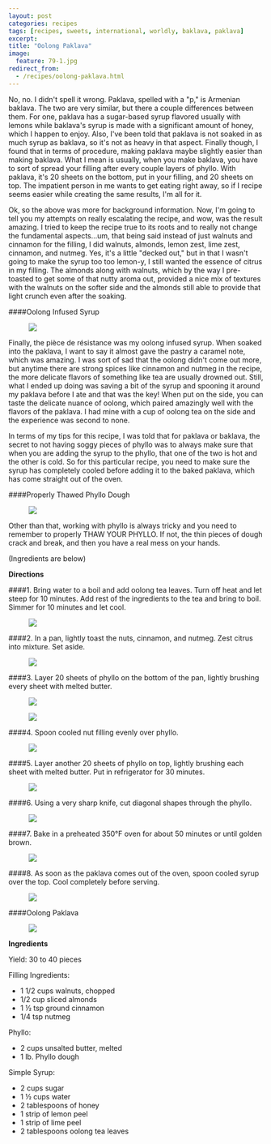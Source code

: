```yaml
---
layout: post
categories: recipes
tags: [recipes, sweets, international, worldly, baklava, paklava]
excerpt: 
title: "Oolong Paklava"
image:
  feature: 79-1.jpg
redirect_from: 
  - /recipes/oolong-paklava.html
---
```


No, no.  I didn't spell it wrong.  Paklava, spelled with a "p," is Armenian baklava.  The two are very similar, but there a couple differences between them.  For one, paklava has a sugar-based syrup flavored usually with lemons while baklava's syrup is made with a significant amount of honey, which I happen to enjoy.  Also, I've been told that paklava is not soaked in as much syrup as baklava, so it's not as heavy in that aspect.  Finally though, I found that in terms of procedure, making paklava maybe slightly easier than making baklava.  What I mean is usually, when you make baklava, you have to sort of spread your filling after every couple layers of phyllo.  With paklava, it's 20 sheets on the bottom, put in your filling, and 20 sheets on top.  The impatient person in me wants to get eating right away, so if I recipe seems easier while creating the same results, I'm all for it.

Ok, so the above was more for background information.  Now, I'm going to tell you my attempts on really escalating the recipe, and wow, was the result amazing.  I tried to keep the recipe true to its roots and to really not change the fundamental aspects...um, that being said instead of just walnuts and cinnamon for the filling, I did walnuts, almonds, lemon zest, lime zest, cinnamon, and nutmeg.  Yes, it's a little "decked out," but in that I wasn't going to make the syrup too too lemon-y, I still wanted the essence of citrus in my filling.  The almonds along with walnuts, which by the way I pre-toasted to get some of that nutty aroma out, provided a nice mix of textures with the walnuts on the softer side and the almonds still able to provide that light crunch even after the soaking.  

####Oolong Infused Syrup
<figure> <img src='/images/79-2.jpg'> </figure>

Finally, the pièce de résistance was my oolong infused syrup.  When soaked into the paklava, I want to say it almost gave the pastry a caramel note, which was amazing.  I was sort of sad that the oolong didn't come out more, but anytime there are strong spices like cinnamon and nutmeg in the recipe, the more delicate flavors of something like tea are usually drowned out.  Still, what I ended up doing was saving a bit of the syrup and spooning it around my paklava before I ate and that was the key!  When put on the side, you can taste the delicate nuance of oolong, which paired amazingly well with the flavors of the paklava.  I had mine with a cup of oolong tea on the side and the experience was second to none.

In terms of my tips for this recipe, I was told that for paklava or baklava, the secret to not having soggy pieces of phyllo was to always make sure that when you are adding the syrup to the phyllo, that one of the two is hot and the other is cold.  So for this particular recipe, you need to make sure the syrup has completely cooled before adding it to the baked paklava, which has come straight out of the oven.

####Properly Thawed Phyllo Dough
<figure> <img src='/images/79-4.jpg'> </figure>

Other than that, working with phyllo is always tricky and you need to remember to properly THAW YOUR PHYLLO.  If not, the thin pieces of dough crack and break, and then you have a real mess on your hands.  

(Ingredients are below)

**Directions**

####1. Bring water to a boil and add oolong tea leaves.  Turn off heat and let steep for 10 minutes. Add rest of the ingredients to the tea and bring to boil.  Simmer for 10 minutes and let cool.
<figure> <img src='/images/79-2.jpg'> </figure>

####2. In a pan, lightly toast the nuts, cinnamon, and nutmeg.  Zest citrus into mixture.  Set aside. 
<figure> <img src='/images/79-3.jpg'> </figure>

####3. Layer 20 sheets of phyllo on the bottom of the pan, lightly brushing every sheet with melted butter.
<figure> <img src='/images/79-5.jpg'> </figure>

<figure> <img src='/images/79-6.jpg'> </figure>

####4. Spoon cooled nut filling evenly over phyllo.
<figure> <img src='/images/79-7.jpg'> </figure>

####5. Layer another 20 sheets of phyllo on top, lightly brushing each sheet with melted butter.  Put in refrigerator for 30 minutes.
<figure> <img src='/images/79-8.jpg'> </figure>

####6. Using a very sharp knife, cut diagonal shapes through the phyllo.
<figure> <img src='/images/79-9.jpg'> </figure>

####7. Bake in a preheated 350°F oven for about 50 minutes or until golden brown.
<figure> <img src='/images/79-10.jpg'> </figure>

####8. As soon as the paklava comes out of the oven, spoon cooled syrup over the top. Cool completely before serving.
<figure> <img src='/images/79-11.jpg'> </figure>

####Oolong Paklava
<figure> <img src='/images/79-12.jpg'> </figure>
<section class='recipe'>
<p><strong>Ingredients</strong></p>

<p>Yield: 30 to 40 pieces</p>

<p>Filling Ingredients:</p>

<ul><li>1 1/2 cups walnuts, chopped</li><li>1/2 cup sliced almonds</li><li>1 ½ tsp ground cinnamon</li><li>1/4 tsp nutmeg</li></ul>

<p>Phyllo:</p>

<ul><li>2 cups unsalted butter, melted</li><li>1 lb. Phyllo dough</li></ul>

<p>Simple Syrup:</p>

<ul><li>2 cups sugar</li><li>1 ½ cups water</li><li>2 tablespoons of honey</li><li>1 strip of lemon peel</li><li>1 strip of lime peel</li><li>2 tablespoons oolong tea leaves</li></ul></section>